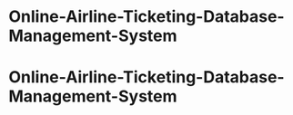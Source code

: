 # Online-Airline-Ticketing-Database-Management-System
# Online-Airline-Ticketing-Database-Management-System
